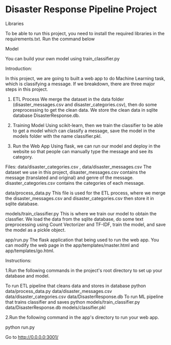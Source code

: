 # Disaster Response Pipeline Project

Libraries

To be able to run this project, you need to install the required libraries in the requirements.txt. Run the command below

Model

You can build your own model using train_classifier.py

Introduction:

In this project, we are going to built a web app to do Machine Learning task, which is classifying a message. If we breakdown, there are three major steps in this project.

1. ETL Process
We merge the dataset in the data folder (disaster_messages.csv and disaster_categories.csv), then do some preprocessing to get the clean data. We store the clean data in sqlite database DisasterResponse.db.

2. Training Model
Using scikit-learn, then we train the classifier to be able to get a model which can classify a message, save the model in the models folder with the name classifier.pkl.

3. Run the Web App
Using flask, we can run our model and deploy in the website so that people can manually type the message and see its category.

Files:
data/disaster_categories.csv , data/disaster_messages.csv
The dataset we use in this project, disaster_messages.csv contains the message (translated and original) and genre of the message. disaster_categories.csv contains the categories of each message.

data/process_data.py
This file is used for the ETL process, where we merge the disaster_messages.csv and disaster_categories.csv then store it in sqlite database.

models/train_classifier.py
This is where we train our model to obtain the classfier. We load the data from the sqlite database, do some text preprocessing using Count Vectorizer and TF-IDF, train the model, and save the model as a pickle object.

app/run.py
The flask application that being used to run the web app. You can modify the web page in the app/templates/master.html and app/templates/go.html.

Instructions:

1.Run the following commands in the project's root directory to set up your database and model.

To run ETL pipeline that cleans data and stores in database
python data/process_data.py data/disaster_messages.csv data/disaster_categories.csv data/DisasterResponse.db
To run ML pipeline that trains classifier and saves
python models/train_classifier.py data/DisasterResponse.db models/classifier.pkl

2.Run the following command in the app's directory to run your web app.

python run.py

Go to http://0.0.0.0:3001/
